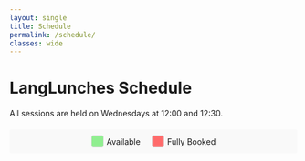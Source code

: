 ```yaml
---
layout: single
title: Schedule
permalink: /schedule/
classes: wide
---
```


# LangLunches Schedule

All sessions are held on Wednesdays at 12:00 and 12:30.

<div class="calendar-legend">
    <div class="legend-item">
        <div class="legend-color calendar-event"></div>
        <span>Available</span>
    </div>
    <div class="legend-item">
        <div class="legend-color calendar-full"></div>
        <span>Fully Booked</span>
    </div>
</div>

<div id="calendar-container" class="calendar-container">
    <!-- Calendar will be generated by JavaScript -->
</div>

<dialog id="eventDialog">
    <div class="dialog-content">
        <h3>Event Details</h3>
        <div id="eventDetails"></div>
        <div class="dialog-buttons">
            <button onclick="closeEventDialog()">Close</button>
        </div>
    </div>
</dialog>

<dialog id="bookingDialog">
    <div class="dialog-content">
        <h3>Request Booking</h3>
        <form id="bookingForm">
            <input type="hidden" id="bookingDate" name="date">
            <div class="form-group">
                <label for="speaker">Speaker Name:</label>
                <input type="text" id="speaker" name="speaker" required>
            </div>
            <div class="form-group">
                <label for="title">Talk Title:</label>
                <input type="text" id="title" name="title" required>
            </div>
            <div class="dialog-buttons">
                <button type="button" onclick="closeBookingDialog()">Cancel</button>
                <button type="submit">Submit</button>
            </div>
        </form>
    </div>
</dialog>

<style>
.calendar-container {
    max-width: 1200px;
    margin: 0 auto;
    padding: 20px;
}

.month-container {
    margin-bottom: 40px;
}

.month-container h3 {
    text-align: center;
    margin-bottom: 20px;
    color: #333;
}

.calendar-grid {
    display: grid;
    grid-template-columns: repeat(7, 1fr);
    gap: 5px;
    margin-bottom: 30px;
}

.calendar-header {
    text-align: center;
    font-weight: bold;
    padding: 10px;
    background: #f0f0f0;
}

.calendar-day {
    text-align: center;
    padding: 10px;
    border: 1px solid #ddd;
    background: #f9f9f9;
    min-height: 40px;
    display: flex;
    align-items: center;
    justify-content: center;
}

.calendar-wednesday {
    background: #e6ffe6 !important;
    cursor: pointer !important;
}

.calendar-wednesday:hover {
    background: #d4ffd4 !important;
}

.calendar-event {
    background: #90EE90 !important;
    cursor: pointer !important;
}

.calendar-event:hover {
    background: #7fdd7f !important;
}

.calendar-full {
    background: #ff6b6b !important;
    cursor: pointer !important;
}

.calendar-full:hover {
    background: #ff5252 !important;
}

.calendar-past {
    background: #f0f0f0 !important;
    color: #999 !important;
    cursor: not-allowed !important;
}

.calendar-empty {
    background: #f9f9f9;
}

dialog {
    padding: 20px;
    border-radius: 5px;
    border: 1px solid #ddd;
    max-width: 500px;
    width: 90%;
    position: relative;
    z-index: 1000;
}

dialog::backdrop {
    background-color: rgba(0, 0, 0, 0.5);
}

.form-group {
    margin-bottom: 15px;
}

.form-group label {
    display: block;
    margin-bottom: 5px;
    font-weight: bold;
}

.form-group input {
    width: 100%;
    padding: 8px;
    border: 1px solid #ddd;
    border-radius: 4px;
}

button {
    padding: 8px 16px;
    background: #4CAF50;
    color: white;
    border: none;
    border-radius: 4px;
    cursor: pointer;
    margin-right: 10px;
}

button:hover {
    background: #45a049;
}

.calendar-legend {
    display: flex;
    gap: 20px;
    margin: 20px auto;
    justify-content: center;
    max-width: 1200px;
    padding: 10px;
    background: #f9f9f9;
    border-radius: 4px;
}

.legend-item {
    display: flex;
    align-items: center;
    gap: 5px;
}

.legend-color {
    width: 20px;
    height: 20px;
    border: 1px solid #ddd;
    border-radius: 4px;
}
</style>

<script>
document.addEventListener("DOMContentLoaded", () => {
    console.log("Calendar script loaded");
    
    // Load events from Jekyll data
    const events = {{ site.data.events.events | jsonify }};
    console.log("Loaded events:", events);
    
    // Get current date
    const currentDate = new Date();
    const currentYear = currentDate.getFullYear();
    const currentMonth = currentDate.getMonth();
    
    // Generate calendar for the next 6 months
    const calendarContainer = document.getElementById("calendar-container");
    
    for (let monthOffset = 0; monthOffset < 6; monthOffset++) {
        const month = new Date(currentYear, currentMonth + monthOffset, 1);
        const year = month.getFullYear();
        const monthName = month.toLocaleString('default', { month: 'long' });
        
        // Create month container
        const monthContainer = document.createElement("div");
        monthContainer.className = "month-container";
        
        // Add month title
        const monthTitle = document.createElement("h3");
        monthTitle.textContent = `${monthName} ${year}`;
        monthContainer.appendChild(monthTitle);
        
        // Create calendar grid
        const calendarGrid = document.createElement("div");
        calendarGrid.className = "calendar-grid";
        
        // Add day headers
        const days = ["Sun", "Mon", "Tue", "Wed", "Thu", "Fri", "Sat"];
        days.forEach(day => {
            const dayHeader = document.createElement("div");
            dayHeader.className = "calendar-header";
            dayHeader.textContent = day;
            calendarGrid.appendChild(dayHeader);
        });
        
        // Get first day of the month (0 = Sunday, 1 = Monday, etc.)
        const firstDay = month.getDay();
        
        // Add empty cells for days before the first day of the month
        for (let i = 0; i < firstDay; i++) {
            const emptyCell = document.createElement("div");
            emptyCell.className = "calendar-empty";
            calendarGrid.appendChild(emptyCell);
        }
        
        // Get number of days in the month
        const daysInMonth = new Date(year, month.getMonth() + 1, 0).getDate();
        
        // Add cells for each day of the month
        for (let day = 1; day <= daysInMonth; day++) {
            const dayCell = document.createElement("div");
            dayCell.className = "calendar-day";
            
            // Format date as YYYY-MM-DD
            const dateStr = `${year}-${String(month.getMonth() + 1).padStart(2, '0')}-${String(day).padStart(2, '0')}`;
            
            // Check if it's a Wednesday
            const dayOfWeek = new Date(year, month.getMonth(), day).getDay();
            const isWednesday = dayOfWeek === 3;
            
            // Check if it's in the past
            const isPast = new Date(dateStr) < new Date(currentDate.toISOString().split('T')[0]);
            
            // Check if there are events for this day
            const dayEvents = events.find(event => event.date === dateStr);
            
            if (dayEvents) {
                // Count booked slots
                const bookedSlots = dayEvents.slots.filter(slot => slot.title && slot.speaker).length;
                
                if (bookedSlots === 2) {
                    dayCell.classList.add("calendar-full");
                } else if (bookedSlots === 1) {
                    dayCell.classList.add("calendar-event");
                }
                
                // Add event data
                dayCell.setAttribute("data-date", dateStr);
                dayCell.setAttribute("data-events", JSON.stringify(dayEvents.slots));
                
                // Add click handler
                if (!isPast) {
                    dayCell.addEventListener("click", () => showEventDialog(dateStr, dayEvents.slots));
                }
            } else if (isWednesday && !isPast) {
                // Add empty event data for Wednesdays
                dayCell.setAttribute("data-date", dateStr);
                dayCell.setAttribute("data-events", JSON.stringify([{title: "", speaker: ""}, {title: "", speaker: ""}]));
                dayCell.addEventListener("click", () => showEventDialog(dateStr, [{title: "", speaker: ""}, {title: "", speaker: ""}]));
            }
            
            if (isPast) {
                dayCell.classList.add("calendar-past");
            }
            
            dayCell.textContent = day;
            calendarGrid.appendChild(dayCell);
        }
        
        monthContainer.appendChild(calendarGrid);
        calendarContainer.appendChild(monthContainer);
    }
});

function showEventDialog(date, slots) {
    const dialog = document.getElementById("eventDialog");
    const details = document.getElementById("eventDetails");
    
    // Clear previous content
    details.innerHTML = "";
    
    // Add date header
    const dateHeader = document.createElement("h4");
    dateHeader.textContent = new Date(date).toLocaleDateString('en-US', { weekday: 'long', year: 'numeric', month: 'long', day: 'numeric' });
    details.appendChild(dateHeader);
    
    // Add slots
    slots.forEach((slot, index) => {
        const slotDiv = document.createElement("div");
        slotDiv.className = "event-slot";
        
        if (slot.title && slot.speaker) {
            slotDiv.innerHTML = `
                <h5>Slot ${index + 1}</h5>
                <p><strong>Speaker:</strong> ${slot.speaker}</p>
                <p><strong>Title:</strong> ${slot.title}</p>
            `;
        } else {
            slotDiv.innerHTML = `
                <h5>Slot ${index + 1}</h5>
                <p>Available</p>
                <button onclick="showBookingDialog('${date}', ${index})">Request Booking</button>
            `;
        }
        
        details.appendChild(slotDiv);
    });
    
    dialog.showModal();
}

function closeEventDialog() {
    const dialog = document.getElementById("eventDialog");
    dialog.close();
}

function showBookingDialog(date, slotIndex) {
    const dialog = document.getElementById("bookingDialog");
    const form = document.getElementById("bookingForm");
    const dateInput = document.getElementById("bookingDate");
    
    dateInput.value = `${date}|${slotIndex}`;
    dialog.showModal();
}

function closeBookingDialog() {
    const dialog = document.getElementById("bookingDialog");
    dialog.close();
}

document.getElementById("bookingForm").addEventListener("submit", async (e) => {
    e.preventDefault();
    
    const formData = new FormData(e.target);
    const [date, slotIndex] = formData.get("date").split("|");
    const speaker = formData.get("speaker");
    const title = formData.get("title");
    
    // Create GitHub issue
    const issueBody = `
Date: ${date}
Slot: ${parseInt(slotIndex) + 1}
Speaker: ${speaker}
Title: ${title}
    `.trim();
    
    try {
        const response = await fetch(`https://api.github.com/repos/${window.location.pathname.split('/')[1]}/issues`, {
            method: 'POST',
            headers: {
                'Accept': 'application/vnd.github.v3+json',
                'Content-Type': 'application/json',
                'Authorization': `token ${localStorage.getItem('github_token')}`
            },
            body: JSON.stringify({
                title: `Booking Request: ${date} - ${speaker}`,
                body: issueBody,
                labels: ['booking-request']
            })
        });
        
        if (response.ok) {
            alert("Booking request submitted successfully!");
            closeBookingDialog();
            closeEventDialog();
        } else {
            throw new Error('Failed to create issue');
        }
    } catch (error) {
        console.error('Error:', error);
        alert("Failed to submit booking request. Please try again later.");
    }
});
</script>
